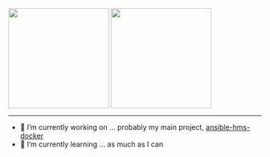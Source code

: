 <img height=200 align="center" src="https://github-readme-stats.vercel.app/api?username=ahembree&show_icons=true&rank_icon=github&hide=contribs" />
<img height=200 align="center" src="https://github-readme-stats.vercel.app/api/top-langs?username=ahembree&layout=compact&langs_count=8&card_width=320" />

---

- 🔭 I’m currently working on ... probably my main project, [ansible-hms-docker](https://github.com/ahembree/ansible-hms-docker)
- 🌱 I’m currently learning ... as much as I can

<!--
**ahembree/ahembree** is a ✨ _special_ ✨ repository because its `README.md` (this file) appears on your GitHub profile.

Here are some ideas to get you started:

- 🔭 I’m currently working on ...
- 🌱 I’m currently learning ...
- 👯 I’m looking to collaborate on ...
- 🤔 I’m looking for help with ...
- 💬 Ask me about ...
- 📫 How to reach me: ...
- 😄 Pronouns: ...
- ⚡ Fun fact: ...
-->
